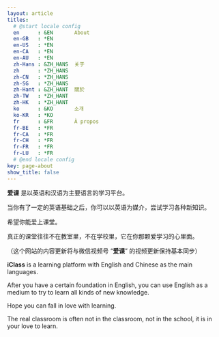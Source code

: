 ```yaml
---
layout: article
titles:
  # @start locale config
  en      : &EN       About
  en-GB   : *EN
  en-US   : *EN
  en-CA   : *EN
  en-AU   : *EN
  zh-Hans : &ZH_HANS  关于
  zh      : *ZH_HANS
  zh-CN   : *ZH_HANS
  zh-SG   : *ZH_HANS
  zh-Hant : &ZH_HANT  關於
  zh-TW   : *ZH_HANT
  zh-HK   : *ZH_HANT
  ko      : &KO       소개
  ko-KR   : *KO
  fr      : &FR       À propos
  fr-BE   : *FR
  fr-CA   : *FR
  fr-CH   : *FR
  fr-FR   : *FR
  fr-LU   : *FR
  # @end locale config
key: page-about
show_title: false
---
```


**爱课** 是以英语和汉语为主要语言的学习平台。

当你有了一定的英语基础之后，你可以以英语为媒介，尝试学习各种新知识。

希望你能爱上课堂。

真正的课堂往往不在教室里，不在学校里，它在你那颗爱学习的心里面。

（这个网站的内容更新将与微信视频号 “**爱课**” 的视频更新保持基本同步）

**iClass** is a learning platform with English and Chinese as the main languages.

After you have a certain foundation in English,
you can use English as a medium to try to learn all kinds of new knowledge.

Hope you can fall in love with learning.

The real classroom is often not in the classroom, not in the school, it is in your love to learn.
